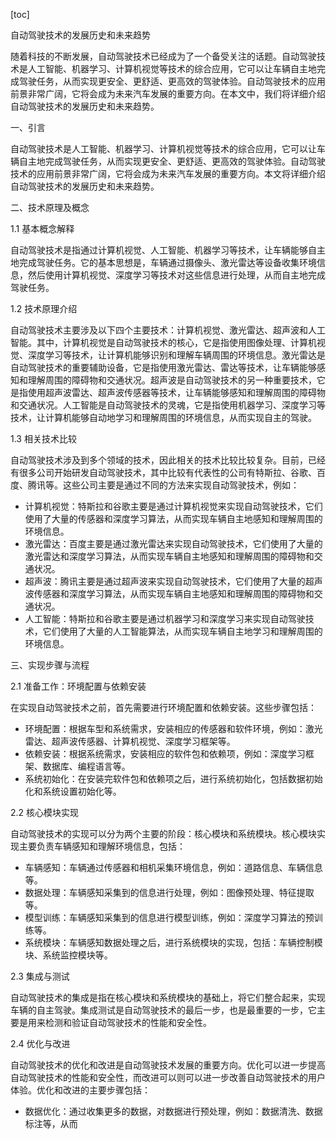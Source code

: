 
[toc]                    
                
                
自动驾驶技术的发展历史和未来趋势

随着科技的不断发展，自动驾驶技术已经成为了一个备受关注的话题。自动驾驶技术是人工智能、机器学习、计算机视觉等技术的综合应用，它可以让车辆自主地完成驾驶任务，从而实现更安全、更舒适、更高效的驾驶体验。自动驾驶技术的应用前景非常广阔，它将会成为未来汽车发展的重要方向。在本文中，我们将详细介绍自动驾驶技术的发展历史和未来趋势。

一、引言

自动驾驶技术是人工智能、机器学习、计算机视觉等技术的综合应用，它可以让车辆自主地完成驾驶任务，从而实现更安全、更舒适、更高效的驾驶体验。自动驾驶技术的应用前景非常广阔，它将会成为未来汽车发展的重要方向。本文将详细介绍自动驾驶技术的发展历史和未来趋势。

二、技术原理及概念

1.1 基本概念解释

自动驾驶技术是指通过计算机视觉、人工智能、机器学习等技术，让车辆能够自主地完成驾驶任务。它的基本思想是，车辆通过摄像头、激光雷达等设备收集环境信息，然后使用计算机视觉、深度学习等技术对这些信息进行处理，从而自主地完成驾驶任务。

1.2 技术原理介绍

自动驾驶技术主要涉及以下四个主要技术：计算机视觉、激光雷达、超声波和人工智能。其中，计算机视觉是自动驾驶技术的核心，它是指使用图像处理、计算机视觉、深度学习等技术，让计算机能够识别和理解车辆周围的环境信息。激光雷达是自动驾驶技术的重要辅助设备，它是指使用激光雷达、雷达等技术，让车辆能够感知和理解周围的障碍物和交通状况。超声波是自动驾驶技术的另一种重要技术，它是指使用超声波雷达、超声波传感器等技术，让车辆能够感知和理解周围的障碍物和交通状况。人工智能是自动驾驶技术的灵魂，它是指使用机器学习、深度学习等技术，让计算机能够自动地学习和理解周围的环境信息，从而实现自主的驾驶。

1.3 相关技术比较

自动驾驶技术涉及到多个领域的技术，因此相关的技术比较比较复杂。目前，已经有很多公司开始研发自动驾驶技术，其中比较有代表性的公司有特斯拉、谷歌、百度、腾讯等。这些公司主要是通过不同的方法来实现自动驾驶技术，例如：

- 计算机视觉：特斯拉和谷歌主要是通过计算机视觉来实现自动驾驶技术，它们使用了大量的传感器和深度学习算法，从而实现车辆自主地感知和理解周围的环境信息。
- 激光雷达：百度主要是通过激光雷达来实现自动驾驶技术，它们使用了大量的激光雷达和深度学习算法，从而实现车辆自主地感知和理解周围的障碍物和交通状况。
- 超声波：腾讯主要是通过超声波来实现自动驾驶技术，它们使用了大量的超声波传感器和深度学习算法，从而实现车辆自主地感知和理解周围的障碍物和交通状况。
- 人工智能：特斯拉和谷歌主要是通过机器学习和深度学习来实现自动驾驶技术，它们使用了大量的人工智能算法，从而实现车辆自主地学习和理解周围的环境信息。

三、实现步骤与流程

2.1 准备工作：环境配置与依赖安装

在实现自动驾驶技术之前，首先需要进行环境配置和依赖安装。这些步骤包括：

- 环境配置：根据车型和系统需求，安装相应的传感器和软件环境，例如：激光雷达、超声波传感器、计算机视觉、深度学习框架等。
- 依赖安装：根据系统需求，安装相应的软件包和依赖项，例如：深度学习框架、数据库、编程语言等。
- 系统初始化：在安装完软件包和依赖项之后，进行系统初始化，包括数据初始化和系统设置初始化等。

2.2 核心模块实现

自动驾驶技术的实现可以分为两个主要的阶段：核心模块和系统模块。核心模块实现主要负责车辆感知和理解环境信息，包括：

- 车辆感知：车辆通过传感器和相机采集环境信息，例如：道路信息、车辆信息等。
- 数据处理：车辆感知采集到的信息进行处理，例如：图像预处理、特征提取等。
- 模型训练：车辆感知采集到的信息进行模型训练，例如：深度学习算法的预训练等。
- 系统模块：车辆感知数据处理之后，进行系统模块的实现，包括：车辆控制模块、系统监控模块等。

2.3 集成与测试

自动驾驶技术的集成是指在核心模块和系统模块的基础上，将它们整合起来，实现车辆的自主驾驶。集成测试是自动驾驶技术的最后一步，也是最重要的一步，它主要是用来检测和验证自动驾驶技术的性能和安全性。

2.4 优化与改进

自动驾驶技术的优化和改进是自动驾驶技术发展的重要方向。优化可以进一步提高自动驾驶技术的性能和安全性，而改进可以则可以进一步改善自动驾驶技术的用户体验。优化和改进的主要步骤包括：

- 数据优化：通过收集更多的数据，对数据进行预处理，例如：数据清洗、数据标注等，从而

